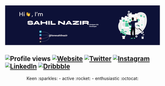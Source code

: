 [![header image](header.jpg)](https://github.com/SAHIL-NAZIR)

![Profile views](https://gpvc.arturio.dev/SAHIL-NAZIR)
[![Website](https://img.shields.io/website?color=0D1137&up_message=sahilnazir.com&url=http%3A%2F%2Fsahilnazir.com%2F)](https://sahilnazir.com/)
[![Twitter](https://img.shields.io/website?color=%231DA1F2&label=%20&logo=Twitter&logoColor=%23ffffff&up_message=Twitter&url=https%3A%2F%2Ftwitter.com%2Flonesahilnazir)](https://twitter.com/lonesahilnazir)
[![Instagram](https://img.shields.io/website?color=%23E4405F&down_message=Instagram&label=%20&logo=Instagram&logoColor=%23ffffff&up_message=Instagram&url=http%3A%2F%2Finstagram.com%2Flonesahilnazir)](https://instagram.com/lonesahilnazir)
[![LinkedIn](https://img.shields.io/website?color=%230A66C2&down_message=LinkedIn&label=%20&logo=LinkedIn&up_message=LinkedIn&url=https%3A%2F%2Fwww.linkedin.com%2Fin%2Flonesahilnazir%2F)](https://www.linkedin.com/in/lonesahilnazir/)
[![Dribbble](https://img.shields.io/website?color=%23EA4C89&label=%20&logo=Dribbble&logoColor=%23FFFFFF&up_message=Dribbble&url=https%3A%2F%2Fdribbble.com%2Flonesahilnazir)](https://dribbble.com/lonesahilnazir)
---
<p align='center'>Keen :sparkles: - active :rocket: - enthusiastic  :octocat: </p>

<!--
**SAHIL-NAZIR/SAHIL-NAZIR** is a ✨ _special_ ✨ repository because its `README.md` (this file) appears on your GitHub profile.

Here are some ideas to get you started:

- 🔭 I’m currently working on ...
- 🌱 I’m currently learning ...
- 👯 I’m looking to collaborate on ...
- 🤔 I’m looking for help with ...
- 💬 Ask me about ...
- 📫 How to reach me: ...
- 😄 Pronouns: ...
- ⚡ Fun fact: ...
-->
